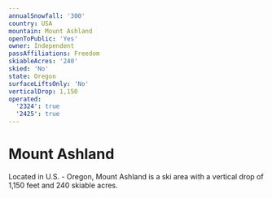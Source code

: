 ```yaml
---
annualSnowfall: '300'
country: USA
mountain: Mount Ashland
openToPublic: 'Yes'
owner: Independent
passAffiliations: Freedom
skiableAcres: '240'
skied: 'No'
state: Oregon
surfaceLiftsOnly: 'No'
verticalDrop: 1,150
operated:
  '2324': true
  '2425': true
---
```



# Mount Ashland

Located in U.S. - Oregon, Mount Ashland is a ski area with a vertical drop of 1,150 feet and 240 skiable acres.
